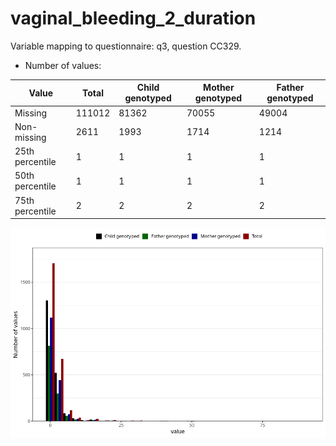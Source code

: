 # vaginal_bleeding_2_duration
Variable mapping to questionnaire: q3, question CC329.
- Number of values:

| Value | Total | Child genotyped | Mother genotyped | Father genotyped |
| ----- | ----- | --------------- | ---------------- | ---------------- |
| Missing | 111012 | 81362 | 70055 | 49004 |
| Non-missing | 2611 | 1993 | 1714 | 1214 |
| 25th percentile | 1 | 1 | 1 | 1 |
| 50th percentile | 1 | 1 | 1 | 1 |
| 75th percentile | 2 | 2 | 2 | 2 |



![](vaginal_bleeding_2_duration_n.png)



